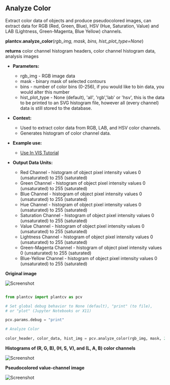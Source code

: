 ## Analyze Color

Extract color data of objects and produce pseudocolored images, can extract data for RGB (Red, Green, Blue), HSV (Hue, Saturation, Value) and LAB (Lightness, Green-Magenta, Blue Yellow) channels.

**plantcv.analyze_color**(*rgb_img, mask, bins, hist_plot_type=None*)

**returns** color channel histogram headers, color channel histogram data, analysis images  

- **Parameters:**  
    - rgb_img - RGB image data
    - mask - binary mask of selected contours
    - bins - number of color bins (0-256), if you would like to bin data, you would alter this number
    - hist_plot_type - None (default), 'all', 'rgb','lab' or 'hsv', this is the data to be printed to an SVG histogram file, however all (every channel) data is still stored to the database.
- **Context:**
    - Used to extract color data from RGB, LAB, and HSV color channels.
    - Generates histogram of color channel data.
- **Example use:**
    - [Use In VIS Tutorial](vis_tutorial.md)
 
- **Output Data Units:**  
    - Red Channel - histogram of object pixel intensity values 0 (unsaturated) to 255 (saturated)  
    - Green Channel - histogram of object pixel intensity values 0 (unsaturated) to 255 (saturated)  
    - Blue Channel - histogram of object pixel intensity values 0 (unsaturated) to 255 (saturated)  
    - Hue Channel - histogram of object pixel intensity values 0 (unsaturated) to 255 (saturated)  
    - Saturation Channel - histogram of object pixel intensity values 0 (unsaturated) to 255 (saturated)  
    - Value Channel - histogram of object pixel intensity values 0 (unsaturated) to 255 (saturated)  
    - Lightness Channel - histogram of object pixel intensity values 0 (unsaturated) to 255 (saturated)  
    - Green-Magenta Channel - histogram of object pixel intensity values 0 (unsaturated) to 255 (saturated)  
    - Blue-Yellow Channel - histogram of object pixel intensity values 0 (unsaturated) to 255 (saturated)  

**Original image**

![Screenshot](img/documentation_images/analyze_color/original_image.jpg)

```python

from plantcv import plantcv as pcv

# Set global debug behavior to None (default), "print" (to file), 
# or "plot" (Jupyter Notebooks or X11)

pcv.params.debug = "print"

# Analyze Color
    
color_header, color_data, hist_img = pcv.analyze_color(rgb_img, mask, 256, 'all')

```

**Histograms of (R, G, B), (H, S, V), and (L, A, B) color channels**

![Screenshot](img/documentation_images/analyze_color/color_histogram.jpg)

**Pseudocolored value-channel image**

![Screenshot](img/documentation_images/analyze_color/pseudocolored_value_image.jpg)

